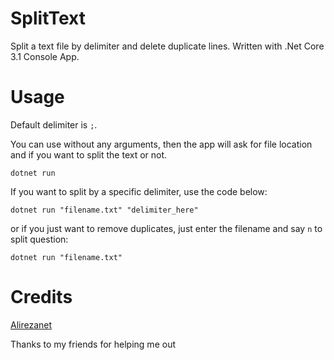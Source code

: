 # SplitText
Split a text file by delimiter and delete duplicate lines. Written with .Net Core 3.1 Console App.


# Usage
Default delimiter is `;`.

You can use without any arguments, then the app will ask for file location and if you want to split the text or not.

`dotnet run`

If you want to split by a specific delimiter, use the code below:

`dotnet run "filename.txt" "delimiter_here"`

or if you just want to remove duplicates, just enter the filename and say `n` to split question:

`dotnet run "filename.txt"`

# Credits

[Alirezanet](https://github.com/Alirezanet)

Thanks to my friends for helping me out
